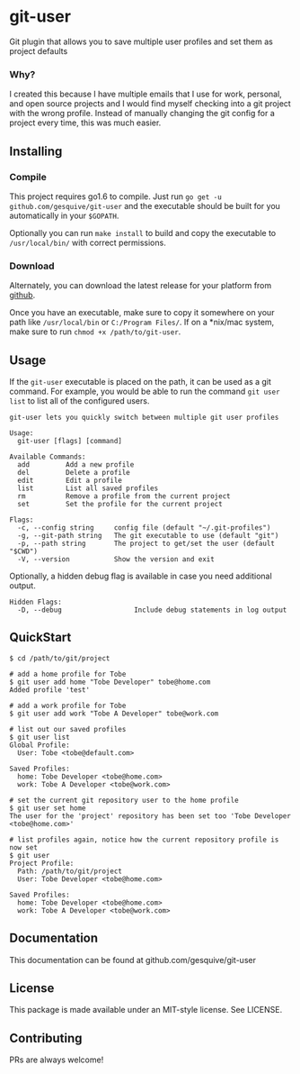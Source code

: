 # git-user

Git plugin that allows you to save multiple user profiles and set them as project defaults

### Why?
I created this because I have multiple emails that I use for work, personal, and open source projects and I would find myself checking into a git project with the wrong profile. Instead of manually changing the git config for a project every time, this was much easier.

## Installing

### Compile
This project requires go1.6 to compile. Just run `go get -u github.com/gesquive/git-user` and the executable should be built for you automatically in your `$GOPATH`.

Optionally you can run `make install` to build and copy the executable to `/usr/local/bin/` with correct permissions.

### Download
Alternately, you can download the latest release for your platform from [github](https://github.com/gesquive/git-user/releases).

Once you have an executable, make sure to copy it somewhere on your path like `/usr/local/bin` or `C:/Program Files/`.
If on a \*nix/mac system, make sure to run `chmod +x /path/to/git-user`.

## Usage

If the `git-user` executable is placed on the path, it can be used as a git command. For example, you would be able to run the command `git user list` to list all of the configured users.


```console
git-user lets you quickly switch between multiple git user profiles

Usage:
  git-user [flags] [command]

Available Commands:
  add         Add a new profile
  del         Delete a profile
  edit        Edit a profile
  list        List all saved profiles
  rm          Remove a profile from the current project
  set         Set the profile for the current project

Flags:
  -c, --config string     config file (default "~/.git-profiles")
  -g, --git-path string   The git executable to use (default "git")
  -p, --path string       The project to get/set the user (default "$CWD")
  -V, --version           Show the version and exit
```

Optionally, a hidden debug flag is available in case you need additional output.
```console
Hidden Flags:
  -D, --debug                  Include debug statements in log output
```

## QuickStart

```console
$ cd /path/to/git/project

# add a home profile for Tobe
$ git user add home "Tobe Developer" tobe@home.com
Added profile 'test'

# add a work profile for Tobe
$ git user add work "Tobe A Developer" tobe@work.com

# list out our saved profiles
$ git user list
Global Profile:
  User: Tobe <tobe@default.com>

Saved Profiles:
  home: Tobe Developer <tobe@home.com>
  work: Tobe A Developer <tobe@work.com>

# set the current git repository user to the home profile
$ git user set home
The user for the 'project' repository has been set too 'Tobe Developer <tobe@home.com>'

# list profiles again, notice how the current repository profile is now set
$ git user
Project Profile:
  Path: /path/to/git/project
  User: Tobe Developer <tobe@home.com>

Saved Profiles:
  home: Tobe Developer <tobe@home.com>
  work: Tobe A Developer <tobe@work.com>
```


## Documentation

This documentation can be found at github.com/gesquive/git-user

## License

This package is made available under an MIT-style license. See LICENSE.

## Contributing

PRs are always welcome!

<!-- TODO: Include a detailed install script in dist -->
<!-- TODO: Include man page install in install script -->
